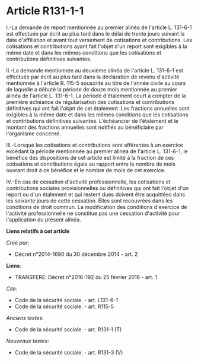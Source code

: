 # Article R131-1-1

I.-La demande de report mentionnée au premier alinéa de l'article L. 131-6-1 est effectuée par écrit au plus tard dans le
délai de trente jours suivant la date d'affiliation et avant tout versement de cotisations et contributions. Les cotisations
et contributions ayant fait l'objet d'un report sont exigibles à la même date et dans les mêmes conditions que les
cotisations et contributions définitives suivantes. 

II.-La demande mentionnée au deuxième alinéa de l'article L. 131-6-1 est effectuée par écrit au plus tard dans la déclaration
de revenu d'activité mentionnée à l'article R. 115-5 souscrite au titre de l'année civile au cours de laquelle a débuté la
période de douze mois mentionnée au premier alinéa de l'article L. 131-6-1. La période d'étalement court à compter de la
première échéance de régularisation des cotisations et contributions définitives qui ont fait l'objet de cet étalement. Les
fractions annuelles sont exigibles à la même date et dans les mêmes conditions que les cotisations et contributions
définitives suivantes. L'échéancier de l'étalement et le montant des fractions annuelles sont notifiés au bénéficiaire par
l'organisme concerné. 

III.-Lorsque les cotisations et contributions sont afférentes à un exercice excédant la période mentionnée au premier alinéa
de l'article L. 131-6-1, le bénéfice des dispositions de cet article est limité à la fraction de ces cotisations et
contributions égale au rapport entre le nombre de mois ouvrant droit à ce bénéfice et le nombre de mois de cet exercice. 

IV.-En cas de cessation d'activité professionnelle, les cotisations et contributions sociales provisionnelles ou définitives
qui ont fait l'objet d'un report ou d'un étalement et qui restent dues doivent être acquittées dans les soixante jours de
cette cessation. Elles sont recouvrées dans les conditions de droit commun. La modification des conditions d'exercice de
l'activité professionnelle ne constitue pas une cessation d'activité pour l'application du présent alinéa.

**Liens relatifs à cet article**

_Créé par_:

  - Décret n°2014-1690 du 30 décembre 2014 - art. 2

**Liens**:

  - TRANSFERE: Décret n°2016-192 du 25 février 2016 - art. 1

_Cite_:

  - Code de la sécurité sociale. - art. L131-6-1
  - Code de la sécurité sociale. - art. R115-5

_Anciens textes_:

  - Code de la sécurité sociale. - art. R131-1 (T)

_Nouveaux textes_:

  - Code de la sécurité sociale. - art. R131-3 (V)
